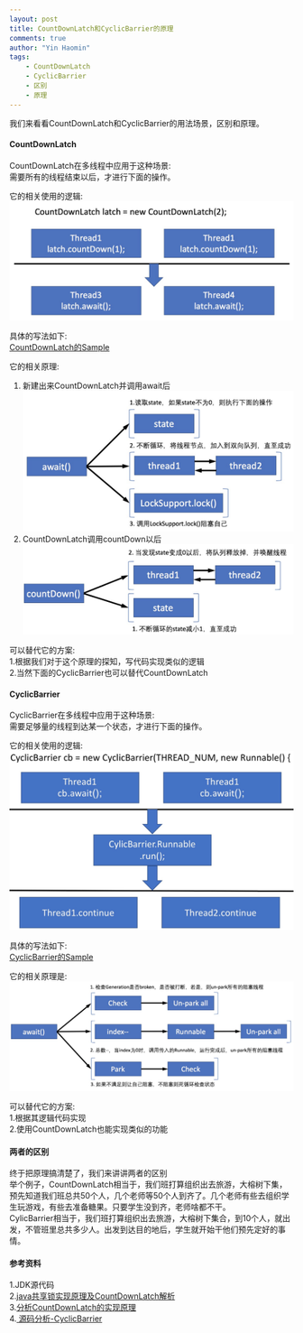 ```yaml
---
layout: post
title: CountDownLatch和CyclicBarrier的原理
comments: true
author: "Yin Haomin"
tags:
    - CountDownLatch
    - CyclicBarrier
    - 区别
    - 原理
---
```


我们来看看CountDownLatch和CyclicBarrier的用法场景，区别和原理。<br>

#### CountDownLatch
CountDownLatch在多线程中应用于这种场景:<br>
需要所有的线程结束以后，才进行下面的操作。<br>

它的相关使用的逻辑:<br>
![gras](/images/aqs/CountDownLatch_usage2.jpeg)<br>

具体的写法如下:<br>
[CountDownLatch的Sample](https://github.com/yinhaomin/common-test/tree/master/common-test-service/src/main/java/com/baidu/common/test/service/cocurrency)

它的相关原理:<br>
1. 新建出来CountDownLatch并调用await后<br>
![gras](/images/aqs/CountDownLatch_await6.jpeg)<br>
2. CountDownLatch调用countDown以后<br>
![gras](/images/aqs/CountDownLatch_countDown2.jpeg)<br>

可以替代它的方案:<br>
1.根据我们对于这个原理的探知，写代码实现类似的逻辑<br>
2.当然下面的CyclicBarrier也可以替代CountDownLatch<br>

#### CyclicBarrier
CyclicBarrier在多线程中应用于这种场景:<br>
需要足够量的线程到达某一个状态，才进行下面的操作。<br>

它的相关使用的逻辑:<br>
![gras](/images/aqs/CylicBarrier_usage.jpeg)<br>

具体的写法如下:<br>
[CyclicBarrier的Sample](https://github.com/yinhaomin/common-test/tree/master/common-test-service/src/main/java/com/baidu/common/test/service/cocurrency)

它的相关原理是:<br>
![gras](/images/aqs/CylicBarrier_theory2.jpeg)<br>

可以替代它的方案:<br>
1.根据其逻辑代码实现<br>
2.使用CountDownLatch也能实现类似的功能<br>

#### 两者的区别<br>
终于把原理搞清楚了，我们来讲讲两者的区别<br>
举个例子，CountDownLatch相当于，我们班打算组织出去旅游，大榕树下集，预先知道我们班总共50个人，几个老师等50个人到齐了。几个老师有些去组织学生玩游戏，有些去准备糖果。只要学生没到齐，老师啥都不干。<br>
CylicBarrier相当于，我们班打算组织出去旅游，大榕树下集合，到10个人，就出发，不管班里总共多少人。出发到达目的地后，学生就开始干他们预先定好的事情。

#### 参考资料
1.JDK源代码<br>
2.[java共享锁实现原理及CountDownLatch解析](http://blog.csdn.net/yanyan19880509/article/details/52349056)<br>
3.[分析CountDownLatch的实现原理](http://www.jianshu.com/p/fe027772e156)<br>
4.[ 源码分析-CyclicBarrier](http://blog.csdn.net/u011518120/article/details/55252951)
